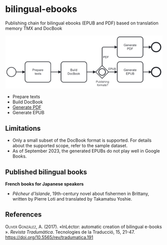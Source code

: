 # bilingual-ebooks
Publishing chain for bilingual ebooks (EPUB and PDF) based on translation memory TMX and DocBook

![Overview of the publishing chain](overview.png)
- Prepare texts
- Build DocBook
- [Generate PDF](https://github.com/japotrad/bilingual-ebooks/blob/main/3.%20Generate%20PDF/README.md)
- Generate EPUB

## Limitations ##
- Only a small subset of the DocBook format is supported. For details about the supported scope, refer to the sample dataset.
- As of September 2023, the generated EPUBs do not play well in Google Books.

## Published bilingual books
**French books for Japanese speakers**
- *Pêcheur d'Islande*, 19th-century novel about fishermen in Brittany, written by Pierre Loti and translated by Takamatsu Yoshie.

## References
<span style="font-variant:small-caps;">Oliver González</span>, A. (2017). «InLéctor: automatic creation
of bilingual e-books ». *Revista Tradumàtica*. Tecnologies de la Traducció, 15,
21-47. https://doi.org/10.5565/rev/tradumatica.191
